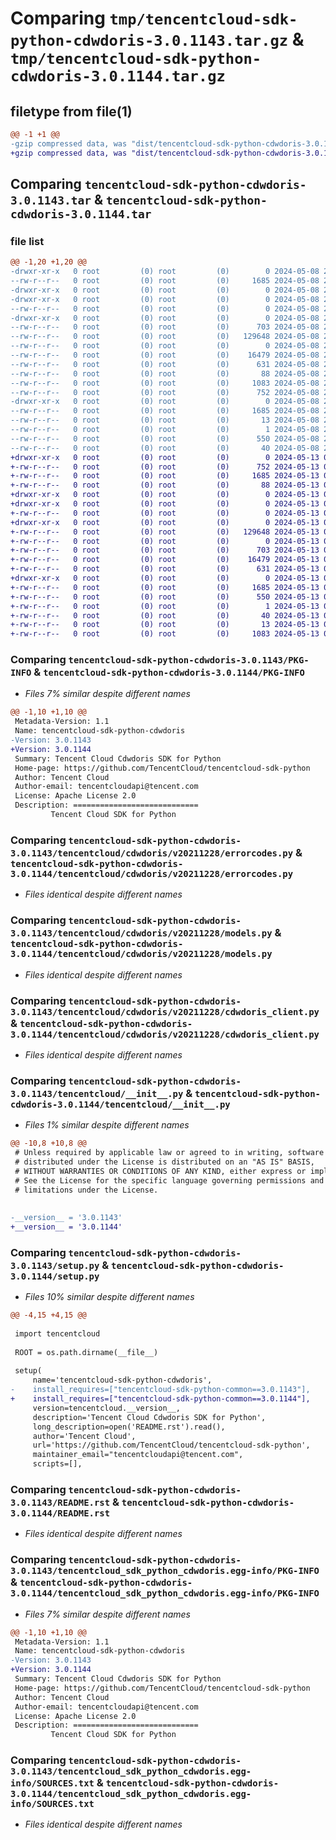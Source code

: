 # Comparing `tmp/tencentcloud-sdk-python-cdwdoris-3.0.1143.tar.gz` & `tmp/tencentcloud-sdk-python-cdwdoris-3.0.1144.tar.gz`

## filetype from file(1)

```diff
@@ -1 +1 @@
-gzip compressed data, was "dist/tencentcloud-sdk-python-cdwdoris-3.0.1143.tar", last modified: Wed May  8 20:38:58 2024, max compression
+gzip compressed data, was "dist/tencentcloud-sdk-python-cdwdoris-3.0.1144.tar", last modified: Mon May 13 04:35:16 2024, max compression
```

## Comparing `tencentcloud-sdk-python-cdwdoris-3.0.1143.tar` & `tencentcloud-sdk-python-cdwdoris-3.0.1144.tar`

### file list

```diff
@@ -1,20 +1,20 @@
-drwxr-xr-x   0 root         (0) root         (0)        0 2024-05-08 20:38:58.000000 tencentcloud-sdk-python-cdwdoris-3.0.1143/
--rw-r--r--   0 root         (0) root         (0)     1685 2024-05-08 20:38:58.000000 tencentcloud-sdk-python-cdwdoris-3.0.1143/PKG-INFO
-drwxr-xr-x   0 root         (0) root         (0)        0 2024-05-08 20:38:58.000000 tencentcloud-sdk-python-cdwdoris-3.0.1143/tencentcloud/
-drwxr-xr-x   0 root         (0) root         (0)        0 2024-05-08 20:38:58.000000 tencentcloud-sdk-python-cdwdoris-3.0.1143/tencentcloud/cdwdoris/
--rw-r--r--   0 root         (0) root         (0)        0 2024-05-08 20:38:58.000000 tencentcloud-sdk-python-cdwdoris-3.0.1143/tencentcloud/cdwdoris/__init__.py
-drwxr-xr-x   0 root         (0) root         (0)        0 2024-05-08 20:38:58.000000 tencentcloud-sdk-python-cdwdoris-3.0.1143/tencentcloud/cdwdoris/v20211228/
--rw-r--r--   0 root         (0) root         (0)      703 2024-05-08 20:38:58.000000 tencentcloud-sdk-python-cdwdoris-3.0.1143/tencentcloud/cdwdoris/v20211228/errorcodes.py
--rw-r--r--   0 root         (0) root         (0)   129648 2024-05-08 20:38:58.000000 tencentcloud-sdk-python-cdwdoris-3.0.1143/tencentcloud/cdwdoris/v20211228/models.py
--rw-r--r--   0 root         (0) root         (0)        0 2024-05-08 20:38:58.000000 tencentcloud-sdk-python-cdwdoris-3.0.1143/tencentcloud/cdwdoris/v20211228/__init__.py
--rw-r--r--   0 root         (0) root         (0)    16479 2024-05-08 20:38:58.000000 tencentcloud-sdk-python-cdwdoris-3.0.1143/tencentcloud/cdwdoris/v20211228/cdwdoris_client.py
--rw-r--r--   0 root         (0) root         (0)      631 2024-05-08 20:38:58.000000 tencentcloud-sdk-python-cdwdoris-3.0.1143/tencentcloud/__init__.py
--rw-r--r--   0 root         (0) root         (0)       88 2024-05-08 20:38:58.000000 tencentcloud-sdk-python-cdwdoris-3.0.1143/setup.cfg
--rw-r--r--   0 root         (0) root         (0)     1083 2024-05-08 20:38:58.000000 tencentcloud-sdk-python-cdwdoris-3.0.1143/setup.py
--rw-r--r--   0 root         (0) root         (0)      752 2024-05-08 20:38:58.000000 tencentcloud-sdk-python-cdwdoris-3.0.1143/README.rst
-drwxr-xr-x   0 root         (0) root         (0)        0 2024-05-08 20:38:58.000000 tencentcloud-sdk-python-cdwdoris-3.0.1143/tencentcloud_sdk_python_cdwdoris.egg-info/
--rw-r--r--   0 root         (0) root         (0)     1685 2024-05-08 20:38:58.000000 tencentcloud-sdk-python-cdwdoris-3.0.1143/tencentcloud_sdk_python_cdwdoris.egg-info/PKG-INFO
--rw-r--r--   0 root         (0) root         (0)       13 2024-05-08 20:38:58.000000 tencentcloud-sdk-python-cdwdoris-3.0.1143/tencentcloud_sdk_python_cdwdoris.egg-info/top_level.txt
--rw-r--r--   0 root         (0) root         (0)        1 2024-05-08 20:38:58.000000 tencentcloud-sdk-python-cdwdoris-3.0.1143/tencentcloud_sdk_python_cdwdoris.egg-info/dependency_links.txt
--rw-r--r--   0 root         (0) root         (0)      550 2024-05-08 20:38:58.000000 tencentcloud-sdk-python-cdwdoris-3.0.1143/tencentcloud_sdk_python_cdwdoris.egg-info/SOURCES.txt
--rw-r--r--   0 root         (0) root         (0)       40 2024-05-08 20:38:58.000000 tencentcloud-sdk-python-cdwdoris-3.0.1143/tencentcloud_sdk_python_cdwdoris.egg-info/requires.txt
+drwxr-xr-x   0 root         (0) root         (0)        0 2024-05-13 04:35:16.000000 tencentcloud-sdk-python-cdwdoris-3.0.1144/
+-rw-r--r--   0 root         (0) root         (0)      752 2024-05-13 04:35:16.000000 tencentcloud-sdk-python-cdwdoris-3.0.1144/README.rst
+-rw-r--r--   0 root         (0) root         (0)     1685 2024-05-13 04:35:16.000000 tencentcloud-sdk-python-cdwdoris-3.0.1144/PKG-INFO
+-rw-r--r--   0 root         (0) root         (0)       88 2024-05-13 04:35:16.000000 tencentcloud-sdk-python-cdwdoris-3.0.1144/setup.cfg
+drwxr-xr-x   0 root         (0) root         (0)        0 2024-05-13 04:35:16.000000 tencentcloud-sdk-python-cdwdoris-3.0.1144/tencentcloud/
+drwxr-xr-x   0 root         (0) root         (0)        0 2024-05-13 04:35:16.000000 tencentcloud-sdk-python-cdwdoris-3.0.1144/tencentcloud/cdwdoris/
+-rw-r--r--   0 root         (0) root         (0)        0 2024-05-13 04:35:16.000000 tencentcloud-sdk-python-cdwdoris-3.0.1144/tencentcloud/cdwdoris/__init__.py
+drwxr-xr-x   0 root         (0) root         (0)        0 2024-05-13 04:35:16.000000 tencentcloud-sdk-python-cdwdoris-3.0.1144/tencentcloud/cdwdoris/v20211228/
+-rw-r--r--   0 root         (0) root         (0)   129648 2024-05-13 04:35:16.000000 tencentcloud-sdk-python-cdwdoris-3.0.1144/tencentcloud/cdwdoris/v20211228/models.py
+-rw-r--r--   0 root         (0) root         (0)        0 2024-05-13 04:35:16.000000 tencentcloud-sdk-python-cdwdoris-3.0.1144/tencentcloud/cdwdoris/v20211228/__init__.py
+-rw-r--r--   0 root         (0) root         (0)      703 2024-05-13 04:35:16.000000 tencentcloud-sdk-python-cdwdoris-3.0.1144/tencentcloud/cdwdoris/v20211228/errorcodes.py
+-rw-r--r--   0 root         (0) root         (0)    16479 2024-05-13 04:35:16.000000 tencentcloud-sdk-python-cdwdoris-3.0.1144/tencentcloud/cdwdoris/v20211228/cdwdoris_client.py
+-rw-r--r--   0 root         (0) root         (0)      631 2024-05-13 04:35:16.000000 tencentcloud-sdk-python-cdwdoris-3.0.1144/tencentcloud/__init__.py
+drwxr-xr-x   0 root         (0) root         (0)        0 2024-05-13 04:35:16.000000 tencentcloud-sdk-python-cdwdoris-3.0.1144/tencentcloud_sdk_python_cdwdoris.egg-info/
+-rw-r--r--   0 root         (0) root         (0)     1685 2024-05-13 04:35:16.000000 tencentcloud-sdk-python-cdwdoris-3.0.1144/tencentcloud_sdk_python_cdwdoris.egg-info/PKG-INFO
+-rw-r--r--   0 root         (0) root         (0)      550 2024-05-13 04:35:16.000000 tencentcloud-sdk-python-cdwdoris-3.0.1144/tencentcloud_sdk_python_cdwdoris.egg-info/SOURCES.txt
+-rw-r--r--   0 root         (0) root         (0)        1 2024-05-13 04:35:16.000000 tencentcloud-sdk-python-cdwdoris-3.0.1144/tencentcloud_sdk_python_cdwdoris.egg-info/dependency_links.txt
+-rw-r--r--   0 root         (0) root         (0)       40 2024-05-13 04:35:16.000000 tencentcloud-sdk-python-cdwdoris-3.0.1144/tencentcloud_sdk_python_cdwdoris.egg-info/requires.txt
+-rw-r--r--   0 root         (0) root         (0)       13 2024-05-13 04:35:16.000000 tencentcloud-sdk-python-cdwdoris-3.0.1144/tencentcloud_sdk_python_cdwdoris.egg-info/top_level.txt
+-rw-r--r--   0 root         (0) root         (0)     1083 2024-05-13 04:35:16.000000 tencentcloud-sdk-python-cdwdoris-3.0.1144/setup.py
```

### Comparing `tencentcloud-sdk-python-cdwdoris-3.0.1143/PKG-INFO` & `tencentcloud-sdk-python-cdwdoris-3.0.1144/PKG-INFO`

 * *Files 7% similar despite different names*

```diff
@@ -1,10 +1,10 @@
 Metadata-Version: 1.1
 Name: tencentcloud-sdk-python-cdwdoris
-Version: 3.0.1143
+Version: 3.0.1144
 Summary: Tencent Cloud Cdwdoris SDK for Python
 Home-page: https://github.com/TencentCloud/tencentcloud-sdk-python
 Author: Tencent Cloud
 Author-email: tencentcloudapi@tencent.com
 License: Apache License 2.0
 Description: ============================
         Tencent Cloud SDK for Python
```

### Comparing `tencentcloud-sdk-python-cdwdoris-3.0.1143/tencentcloud/cdwdoris/v20211228/errorcodes.py` & `tencentcloud-sdk-python-cdwdoris-3.0.1144/tencentcloud/cdwdoris/v20211228/errorcodes.py`

 * *Files identical despite different names*

### Comparing `tencentcloud-sdk-python-cdwdoris-3.0.1143/tencentcloud/cdwdoris/v20211228/models.py` & `tencentcloud-sdk-python-cdwdoris-3.0.1144/tencentcloud/cdwdoris/v20211228/models.py`

 * *Files identical despite different names*

### Comparing `tencentcloud-sdk-python-cdwdoris-3.0.1143/tencentcloud/cdwdoris/v20211228/cdwdoris_client.py` & `tencentcloud-sdk-python-cdwdoris-3.0.1144/tencentcloud/cdwdoris/v20211228/cdwdoris_client.py`

 * *Files identical despite different names*

### Comparing `tencentcloud-sdk-python-cdwdoris-3.0.1143/tencentcloud/__init__.py` & `tencentcloud-sdk-python-cdwdoris-3.0.1144/tencentcloud/__init__.py`

 * *Files 1% similar despite different names*

```diff
@@ -10,8 +10,8 @@
 # Unless required by applicable law or agreed to in writing, software
 # distributed under the License is distributed on an "AS IS" BASIS,
 # WITHOUT WARRANTIES OR CONDITIONS OF ANY KIND, either express or implied.
 # See the License for the specific language governing permissions and
 # limitations under the License.
 
 
-__version__ = '3.0.1143'
+__version__ = '3.0.1144'
```

### Comparing `tencentcloud-sdk-python-cdwdoris-3.0.1143/setup.py` & `tencentcloud-sdk-python-cdwdoris-3.0.1144/setup.py`

 * *Files 10% similar despite different names*

```diff
@@ -4,15 +4,15 @@
 
 import tencentcloud
 
 ROOT = os.path.dirname(__file__)
 
 setup(
     name='tencentcloud-sdk-python-cdwdoris',
-    install_requires=["tencentcloud-sdk-python-common==3.0.1143"],
+    install_requires=["tencentcloud-sdk-python-common==3.0.1144"],
     version=tencentcloud.__version__,
     description='Tencent Cloud Cdwdoris SDK for Python',
     long_description=open('README.rst').read(),
     author='Tencent Cloud',
     url='https://github.com/TencentCloud/tencentcloud-sdk-python',
     maintainer_email="tencentcloudapi@tencent.com",
     scripts=[],
```

### Comparing `tencentcloud-sdk-python-cdwdoris-3.0.1143/README.rst` & `tencentcloud-sdk-python-cdwdoris-3.0.1144/README.rst`

 * *Files identical despite different names*

### Comparing `tencentcloud-sdk-python-cdwdoris-3.0.1143/tencentcloud_sdk_python_cdwdoris.egg-info/PKG-INFO` & `tencentcloud-sdk-python-cdwdoris-3.0.1144/tencentcloud_sdk_python_cdwdoris.egg-info/PKG-INFO`

 * *Files 7% similar despite different names*

```diff
@@ -1,10 +1,10 @@
 Metadata-Version: 1.1
 Name: tencentcloud-sdk-python-cdwdoris
-Version: 3.0.1143
+Version: 3.0.1144
 Summary: Tencent Cloud Cdwdoris SDK for Python
 Home-page: https://github.com/TencentCloud/tencentcloud-sdk-python
 Author: Tencent Cloud
 Author-email: tencentcloudapi@tencent.com
 License: Apache License 2.0
 Description: ============================
         Tencent Cloud SDK for Python
```

### Comparing `tencentcloud-sdk-python-cdwdoris-3.0.1143/tencentcloud_sdk_python_cdwdoris.egg-info/SOURCES.txt` & `tencentcloud-sdk-python-cdwdoris-3.0.1144/tencentcloud_sdk_python_cdwdoris.egg-info/SOURCES.txt`

 * *Files identical despite different names*

